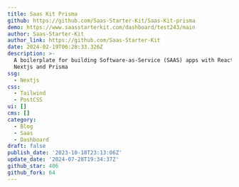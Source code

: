 ```yaml
---
title: Saas Kit Prisma
github: https://github.com/Saas-Starter-Kit/Saas-Kit-prisma
demo: https://www.saasstarterkit.com/dashboard/test243/main
author: Saas-Starter-Kit
author_link: https://github.com/Saas-Starter-Kit
date: 2024-02-19T06:28:33.326Z
description: >-
  A boilerplate for building Software-as-Service (SAAS) apps with Reactjs,
  Nextjs and Prisma
ssg:
  - Nextjs
css:
  - Tailwind
  - PostCSS
ui: []
cms: []
category:
  - Blog
  - Saas
  - Dashboard
draft: false
publish_date: '2023-10-18T23:13:06Z'
update_date: '2024-07-28T19:34:37Z'
github_star: 406
github_fork: 64
---
```

